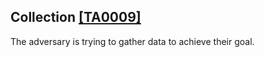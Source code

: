## Collection [\[TA0009\]](https://attack.mitre.org/tactics/TA0009)

The adversary is trying to gather data to achieve their goal.
